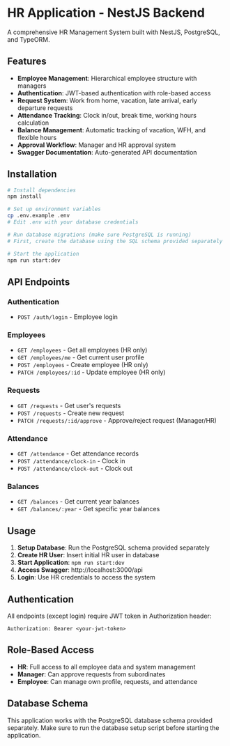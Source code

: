 # HR Application - NestJS Backend

A comprehensive HR Management System built with NestJS, PostgreSQL, and TypeORM.

## Features

- **Employee Management**: Hierarchical employee structure with managers
- **Authentication**: JWT-based authentication with role-based access
- **Request System**: Work from home, vacation, late arrival, early departure requests
- **Attendance Tracking**: Clock in/out, break time, working hours calculation
- **Balance Management**: Automatic tracking of vacation, WFH, and flexible hours
- **Approval Workflow**: Manager and HR approval system
- **Swagger Documentation**: Auto-generated API documentation

## Installation

```bash
# Install dependencies
npm install

# Set up environment variables
cp .env.example .env
# Edit .env with your database credentials

# Run database migrations (make sure PostgreSQL is running)
# First, create the database using the SQL schema provided separately

# Start the application
npm run start:dev
```

## API Endpoints

### Authentication
- `POST /auth/login` - Employee login

### Employees
- `GET /employees` - Get all employees (HR only)
- `GET /employees/me` - Get current user profile
- `POST /employees` - Create employee (HR only)
- `PATCH /employees/:id` - Update employee (HR only)

### Requests
- `GET /requests` - Get user's requests
- `POST /requests` - Create new request
- `PATCH /requests/:id/approve` - Approve/reject request (Manager/HR)

### Attendance
- `GET /attendance` - Get attendance records
- `POST /attendance/clock-in` - Clock in
- `POST /attendance/clock-out` - Clock out

### Balances
- `GET /balances` - Get current year balances
- `GET /balances/:year` - Get specific year balances

## Usage

1. **Setup Database**: Run the PostgreSQL schema provided separately
2. **Create HR User**: Insert initial HR user in database
3. **Start Application**: `npm run start:dev`
4. **Access Swagger**: http://localhost:3000/api
5. **Login**: Use HR credentials to access the system

## Authentication

All endpoints (except login) require JWT token in Authorization header:
```
Authorization: Bearer <your-jwt-token>
```

## Role-Based Access

- **HR**: Full access to all employee data and system management
- **Manager**: Can approve requests from subordinates
- **Employee**: Can manage own profile, requests, and attendance

## Database Schema

This application works with the PostgreSQL database schema provided separately. Make sure to run the database setup script before starting the application.